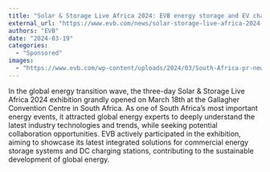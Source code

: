 ```yaml
---
title: "Solar & Storage Live Africa 2024: EVB energy storage and EV charging integrated solution"
external_url: "https://www.evb.com/news/solar-storage-live-africa-2024-evb-energy-storage-and-ev-charging-integrated-solution/"
authors: "EVB"
date: "2024-03-19"
categories:
  - "Sponsored"
images:
  - "https://www.evb.com/wp-content/uploads/2024/03/South-Africa-pr-news-scaled.jpg"
---
```


In the global energy transition wave, the three-day Solar & Storage Live Africa 2024 exhibition grandly opened on March 18th at the Gallagher Convention Centre in South Africa. As one of South Africa’s most important energy events, it attracted global energy experts to deeply understand the latest industry technologies and trends, while seeking potential collaboration opportunities. EVB actively participated in the exhibition, aiming to showcase its latest integrated solutions for commercial energy storage systems and DC charging stations, contributing to the sustainable development of global energy.